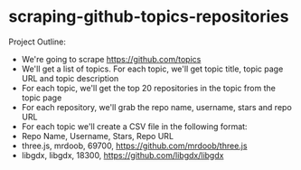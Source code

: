 # scraping-github-topics-repositories

Project Outline:
* We're going to scrape https://github.com/topics
* We'll get a list of topics. For each topic, we'll get topic title, topic page URL and topic description
* For each topic, we'll get the top 20 repositories in the topic from the topic page
* For each repository, we'll grab the repo name, username, stars and repo URL
* For each topic we'll create a CSV file in the following format:
* Repo Name, Username, Stars, Repo URL
* three.js, mrdoob, 69700, https://github.com/mrdoob/three.js
* libgdx, libgdx, 18300, https://github.com/libgdx/libgdx
